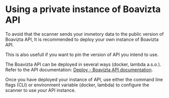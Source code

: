 # Using a private instance of Boavizta API

To avoid that the scanner sends your invnetory data to the public version of Boavizta API,  It is recommended to deploy your own instance of Boavizta API.

This is also usefull if you want to pin the version of API you intend to use.

The Boavizta API can be deployed in several ways (docker, lambda a.s.o.). Refer to the API documentation: [Deploy - Boavizta API documentation](https://doc.api.boavizta.org/Reference/deploy/).

Once you have deployed your instance of API, use either the command line flags (CLI) or environment variable (docker, lambda) to configure the scanner to use _your_ API instance.
